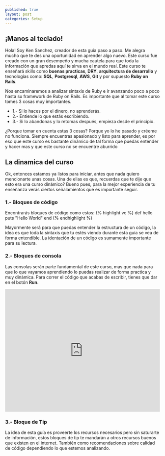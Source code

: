 ```yaml
---
published: true
layout: post
categories: Setup
---
```

## ¡Manos al teclado!

Hola! Soy Ken Sanchez, creador de esta guía paso a paso. Me alegra mucho que te des una oportunidad en aprender algo nuevo. Este curso fue creado con un gran desempeño y mucha cautela para que toda la información que apredas aquí te sirva en el mundo real. Este curso te enseñará skills como <strong>buenas practicas</strong>, <strong>DRY</strong>, <strong>arquitectura de desarrollo</strong> y tecnologías como: <strong>SQL</strong>, <strong>Postgresql</strong>, <strong>AWS</strong>, <strong>Git</strong> y por supuesto <strong>Ruby on Rails</strong>.

Nos encaminaremos a analizar sintaxis de Ruby e ir avanzando poco a poco hasta su framework de Ruby on Rails. Es importante que al tomar este curso tomes 3 cosas muy importantes.

- 1.- Si lo haces por el dinero, no aprenderás.
- 2.- Entiende lo que estás escribiendo.
- 3.- Si lo abandonas y lo retomas después, empieza desde el principio.

¿Porque tomar en cuenta estas 3 cosas? Porque yo lo he pasado y créeme no funciona. Siempre encuentras apasionado y listo para aprender, es por eso que este curso es bastante dinámico de tal forma que puedas entender y hacer mas y que este curso no se encuentre aburrido


## La dinamica del curso

Ok, entonces estamos ya listos para iniciar, antes que nada quiero mencionarte unas cosas. Una de ellas es que, recuerdas que te dije que esto era una curso dinámico? Bueno pues, para la mejor experiencia de tu enseñanza verás ciertos señalamientos que es importante seguir.

### 1.- Bloques de código

Encontrarás bloques de código como estos:
{% highlight vc %}
    def hello
        puts "Hello World"
    end
 {% endhighlight %}

    
Mayormente será para que puedas entender la estructura de un código, la idea es que toda la sintaxis que tu estés viendo durante esta guía se vea de forma entendible. La identación de un código es sumamente importante para su lectura.

### 2.- Bloques de consola
Las consolas serán parte fundamental de este curso, mas que nada para que lo que vayamos aprendiendo lo puedas realizar de forma practica y muy dinámica. Para correr el código que acabas de escribir, tienes que dar en el botón <strong>Run</strong>. 

<iframe height="400px" width="100%" src="https://repl.it/repls/AzureAquamarineFont?lite=true" scrolling="no" frameborder="no" allowtransparency="true" allowfullscreen="true" sandbox="allow-forms allow-pointer-lock allow-popups allow-same-origin allow-scripts allow-modals"></iframe>

### 3.- Bloque de Tip
La idea de esta guía es proveerte los recursos necesarios pero sin saturarte de información, estos bloques de tip te mandarán a otros recursos buenos que existen en el internet. También como recomendaciones sobre calidad de código dependiendo lo que estemos analizando.
